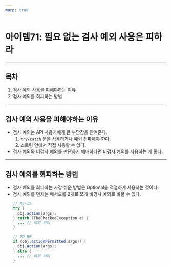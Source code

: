 ```yaml
---
marp: true
---
```


# 아이템71: 필요 없는 검사 예외 사용은 피하라

---

## 목차

1. 검사 예외 사용을 피해야하는 이유
2. 검사 예외를 회피하는 방법

---

## 검사 예외 사용을 피해야하는 이유

- 검사 예외는 API 사용자에게 큰 부담감을 안겨준다.
  1. `try-catch` 문을 사용하거나 예외 전파해야 한다.
  2. 스트림 안에서 직접 사용할 수 없다.
- 검사 예외와 비검사 예외를 판단하기 애매하다면 비검사 예외를 사용하는 게 좋다.

---

## 검사 예외를 회피하는 방법

- 검사 예외를 회피하는 가장 쉬운 방법은 Optional을 적절하게 사용하는 것이다.
- 검사 예외를 던지는 메서드를 2개로 쪼개 비검사 예외로 바꿀 수 있다.
  ```java
  // AS-IS
  try {
    obj.action(args);
  } catch (TheCheckedException e) {
    ... // 예외 처리
  }
  
  // TO-BE
  if (obj.actionPermitted(args)) {
    obj.action(args);
  } else {
    ... // 예외 처리
  }
  ```
